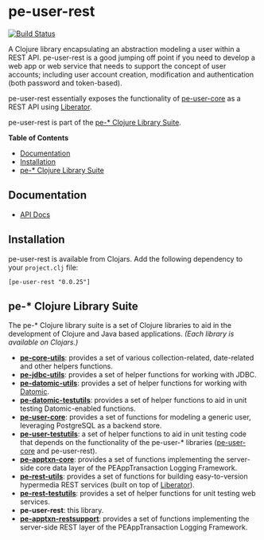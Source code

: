 # pe-user-rest

[![Build Status](https://travis-ci.org/evanspa/pe-user-rest.svg)](https://travis-ci.org/evanspa/pe-user-rest)

A Clojure library encapsulating an abstraction modeling a user within a REST
API.  pe-user-rest is a good jumping off point if you need to develop a web app
or web service that needs to support the concept of user accounts; including
user account creation, modification and authentication (both password and
token-based).

pe-user-rest essentially exposes the functionality of [pe-user-core](https://github.com/evanspa/pe-user-core) as a REST API
using [Liberator](http://clojure-liberator.github.io/liberator/).

pe-user-rest is part of the [pe-* Clojure Library Suite](#pe--clojure-library-suite).

<!-- START doctoc generated TOC please keep comment here to allow auto update -->
<!-- DON'T EDIT THIS SECTION, INSTEAD RE-RUN doctoc TO UPDATE -->
**Table of Contents**
- [Documentation](#documentation)
- [Installation](#installation)
- [pe-* Clojure Library Suite](#pe--clojure-library-suite)

<!-- END doctoc generated TOC please keep comment here to allow auto update -->

## Documentation

* [API Docs](http://evanspa.github.com/pe-user-rest)

## Installation

pe-user-rest is available from Clojars.  Add the following dependency to your
`project.clj` file:

```
[pe-user-rest "0.0.25"]
```

## pe-* Clojure Library Suite
The pe-* Clojure library suite is a set of Clojure libraries to aid in the
development of Clojure and Java based applications.
*(Each library is available on Clojars.)*
+ **[pe-core-utils](https://github.com/evanspa/pe-core-utils)**: provides a set
of various collection-related, date-related and other helpers functions.
+ **[pe-jdbc-utils](https://github.com/evanspa/pe-jdbc-utils)**: provides
  a set of helper functions for working with JDBC.
+ **[pe-datomic-utils](https://github.com/evanspa/pe-datomic-utils)**: provides
  a set of helper functions for working with [Datomic](https://www.datomic.com).
+ **[pe-datomic-testutils](https://github.com/evanspa/pe-datomic-testutils)**: provides
  a set of helper functions to aid in unit testing Datomic-enabled functions.
+ **[pe-user-core](https://github.com/evanspa/pe-user-core)**: provides
  a set of functions for modeling a generic user, leveraging PostgreSQL as a
  backend store.
+ **[pe-user-testutils](https://github.com/evanspa/pe-user-testutils)**: a set of helper functions to aid in unit testing
code that depends on the functionality of the pe-user-* libraries
([pe-user-core](https://github.com/evanspa/pe-user-core) and pe-user-rest).
+ **[pe-apptxn-core](https://github.com/evanspa/pe-apptxn-core)**: provides a
  set of functions implementing the server-side core data layer of the
  PEAppTransaction Logging Framework.
+ **[pe-rest-utils](https://github.com/evanspa/pe-rest-utils)**: provides a set
  of functions for building easy-to-version hypermedia REST services (built on
  top of [Liberator](http://clojure-liberator.github.io/liberator/)).
+ **[pe-rest-testutils](https://github.com/evanspa/pe-rest-testutils)**: provides
  a set of helper functions for unit testing web services.
+ **pe-user-rest**: this library.
+ **[pe-apptxn-restsupport](https://github.com/evanspa/pe-apptxn-restsupport)**:
  provides a set of functions implementing the server-side REST layer of the
  PEAppTransaction Logging Framework.
